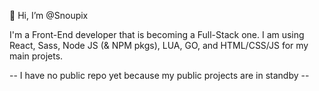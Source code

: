👋 Hi, I’m @Snoupix

I'm a Front-End developer that is becoming a Full-Stack one. I am using React, Sass, Node JS (& NPM pkgs), LUA, GO, and HTML/CSS/JS for my main projets.

-- I have no public repo yet because my public projects are in standby --
